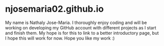 # njosemaria02.github.io
My name is Nathaly Jose-Maria. I thoroughly enjoy coding and will be working on developing my GitHub account with different projects as I start and finish them. My hope is for this to link to a better introductory page, but I hope this will work for now. Hope you like my work :)
